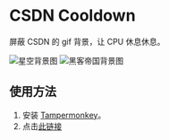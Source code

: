 # CSDN Cooldown

屏蔽 CSDN 的 gif 背景，让 CPU 休息休息。

![星空背景图](https://csdnimg.cn/release/blogv2/dist/pc/themesSkin/skin-whitemove/images/bg.gif)
![黑客帝国背景图](https://csdnimg.cn/release/blogv2/dist/pc/themesSkin/skin-thespecialists/images/bg.gif)

## 使用方法

1. 安装 [Tampermonkey](https://www.tampermonkey.net)。
2. 点击[此链接](https://raw.githubusercontent.com/Tai-Zhou/CSDN-Cooldown/main/csdn-cooldown.user.js)
